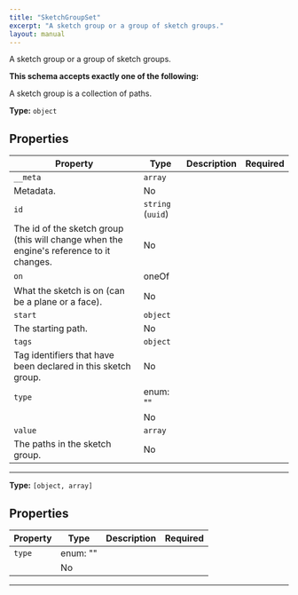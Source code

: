 ```yaml
---
title: "SketchGroupSet"
excerpt: "A sketch group or a group of sketch groups."
layout: manual
---
```


A sketch group or a group of sketch groups.




**This schema accepts exactly one of the following:**

A sketch group is a collection of paths.


**Type:** `object`




## Properties

| Property | Type | Description | Required |
|----------|------|-------------|----------|
| `__meta` | `array`
 | Metadata. | No |
| `id` | `string` (`uuid`)
 | The id of the sketch group (this will change when the engine&#x27;s reference to it changes. | No |
| `on` | oneOf
 | What the sketch is on (can be a plane or a face). | No |
| `start` | `object`
 | The starting path. | No |
| `tags` | `object`
 | Tag identifiers that have been declared in this sketch group. | No |
| `type` | enum: ""
 |  | No |
| `value` | `array`
 | The paths in the sketch group. | No |


----


**Type:** `[object, array]`




## Properties

| Property | Type | Description | Required |
|----------|------|-------------|----------|
| `type` | enum: ""
 |  | No |


----




